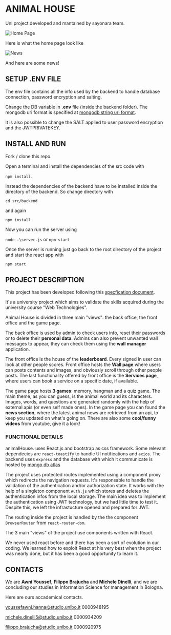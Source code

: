 # ANIMAL HOUSE  

Uni project developed and mantained by sayonara team.

![Home Page](https://github.com/micheledinelli/AnimalHouse/blob/main/src/assets/home.png)

Here is what the home page look like

![News](https://github.com/micheledinelli/AnimalHouse/blob/main/src/assets/news.png)

And here are some news!

## SETUP .ENV FILE

The env file contains all the info used by the backend to handle database connection, password encryption and salting.

Change the DB variable in **.env** file (inside the backend folder). The mongodb uri format is specified at [mongodb string uri format](https://www.mongodb.com/docs/manual/reference/connection-string/).

It is also possible to change the SALT applied to user password encryption and the JWTPRIVATEKEY.

## INSTALL AND RUN

Fork / clone this repo.

Open a terminal and install the dependencies of the src code with

`npm install`.

Instead the dependencies of the backend have to be installed inside the directory of the backend. So change directory with 

`cd src/backend` 

and again 

`npm install`

Now you can run the server using

`node .\server.js` or `npm start`

Once the server is running just go back to the root directory of the project and start the react app with

`npm start`

## PROJECT DESCRIPTION

This project has been developed following this [specfication document](https://virtuale.unibo.it/pluginfile.php/1209586/mod_resource/content/0/ProgettoAnimalHouse-a.a.2122.pdf).

It's a university project which aims to validate the skills acquired during the university course "Web Technologies".

Animal House is divided in three main "views": the back office, the front office and the game page.

The back office is used by admin to check users info, reset their passwords or to delete their **personal data**. Admins can also prevent unwanted wall messages to appear, they can check them using the **wall manager** application.

The front office is the house of the **leaderboard**. Every signed in user can look at other people scores.  Front office hosts the **Wall page** where users can posts contents and images, and obviously scroll through other people posts. The last functionality offered by front office is the **Services page**, where users can book a service on a specific date, if available.

The game page hosts **3 games**: memory, hangman and a quiz game.
The main theme, as you can guess, is the animal world and its characters. Images, words, and questions are generated randomly with the help of external apis (or even self made ones). In the game page you can found the **news section**, where the latest animal news are retrieved from an api, to keep you updated on what's going on. There are also some **cool/funny videos** from youtube, give it a look!

### FUNCTIONAL DETAILS

animalHouse. uses React.js and bootstrap as css framework.
Some relevant dependecies are `react-toastify` to handle UI notifications and `axios`.
The backend uses `express` and the database with which it communicate is hosted by [mongo db atlas](https://cloud.mongodb.com/)


The project uses protected routes implemented using a component proxy which redirects the navigation requests. It's responsable to handle the validation of the authentication and/or authorization state. It works with the help of a singleton component `Auth.js` which stores and deletes the authentication infos from the local storage. The main idea was to implement the authentication using JWT technology, but we had little time to test it. Despite this, we left the infrastucture opened and prepared for JWT.

The routing inside the project is handled by the the component `BrowserRouter` from `react-router-dom`.

The 3 main "views" of the project use components written with React.

We never used react before and there has been a sort of evolution in our coding. We learned how to exploit React at his very best when the project was nearly done, but it has been a good opportunity to learn it.

## CONTACTS

We are **Awni Youssef**, **Filippo Brajucha** and **Michele Dinelli**, and we are concluding our studies in Information Science for management in Bologna.

Here are ours accademical contacts.

<youssefawni.hanna@studio.unibo.it> 0000948195

<michele.dinelli5@studio.unibo.it>  0000934209

<filippo.brajucha@studio.unibo.it>  0000920975
